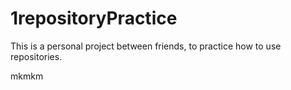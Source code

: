 # 1repositoryPractice
This is a personal project between friends, to practice how to use repositories.



mkmkm